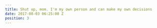 ```yaml
---
title: Shut up, mom. I'm my own person and can make my own decisions
date: 2017-08-03 06:25:00 Z
position: 3
---
```


